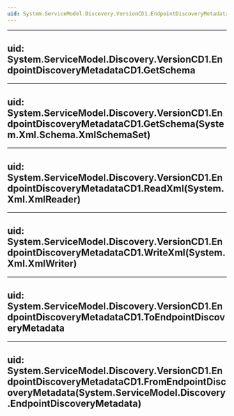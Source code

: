 ```yaml
---
uid: System.ServiceModel.Discovery.VersionCD1.EndpointDiscoveryMetadataCD1
---
```


---
uid: System.ServiceModel.Discovery.VersionCD1.EndpointDiscoveryMetadataCD1.GetSchema
---

---
uid: System.ServiceModel.Discovery.VersionCD1.EndpointDiscoveryMetadataCD1.GetSchema(System.Xml.Schema.XmlSchemaSet)
---

---
uid: System.ServiceModel.Discovery.VersionCD1.EndpointDiscoveryMetadataCD1.ReadXml(System.Xml.XmlReader)
---

---
uid: System.ServiceModel.Discovery.VersionCD1.EndpointDiscoveryMetadataCD1.WriteXml(System.Xml.XmlWriter)
---

---
uid: System.ServiceModel.Discovery.VersionCD1.EndpointDiscoveryMetadataCD1.ToEndpointDiscoveryMetadata
---

---
uid: System.ServiceModel.Discovery.VersionCD1.EndpointDiscoveryMetadataCD1.FromEndpointDiscoveryMetadata(System.ServiceModel.Discovery.EndpointDiscoveryMetadata)
---
